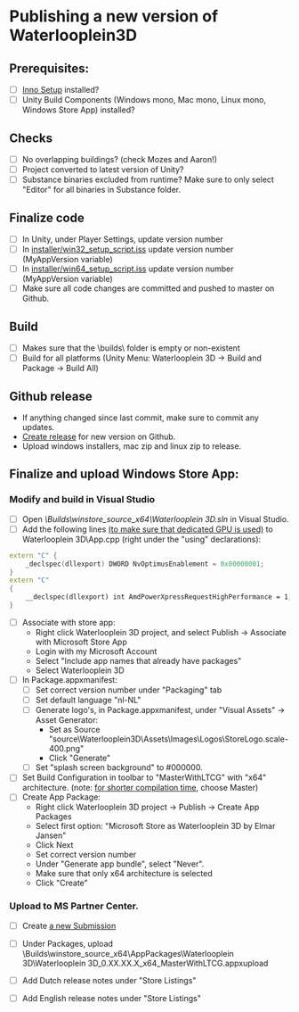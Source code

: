 # Publishing a new version of Waterlooplein3D

## Prerequisites:
 - [ ] [Inno Setup](https://jrsoftware.org/isdl.php) installed?
 - [ ] Unity Build Components (Windows mono, Mac mono, Linux mono, Windows Store App) installed?
## Checks
 - [ ] No overlapping buildings? (check Mozes and Aaron!)
 - [ ] Project converted to latest version of Unity?
 - [ ] Substance binaries excluded from runtime? Make sure to only select "Editor" for all binaries in Substance folder.

## Finalize code
 - [ ] In Unity, under Player Settings, update version number
 - [ ] In [installer/win32_setup_script.iss](./win32_setup_script.iss) update version number (MyAppVersion variable)
 - [ ] In [installer/win64_setup_script.iss](./win64_setup_script.iss) update version number (MyAppVersion variable)
 - [ ] Make sure all code changes are committed and pushed to master on Github.

## Build
 - [ ] Makes sure that the \builds\ folder is empty or non-existent
 - [ ] Build for all platforms (Unity Menu: Waterlooplein 3D -> Build and Package -> Build All)

## Github release
- If anything changed since last commit, make sure to commit any updates.
- [Create release](https://github.com/ElmarJ/Waterlooplein3D/releases) for new version on Github. 
- Upload windows installers, mac zip and linux zip to release.

## Finalize and upload Windows Store App:

### Modify and build in Visual Studio
- [ ] Open *\Builds\winstore_source_x64\Waterlooplein 3D.sln* in Visual Studio.
- [ ] Add the following lines [(to make sure that dedicated GPU is used)](https://forum.unity.com/threads/how-to-make-windows-build-to-use-dedicated-graphic-on-optimus-laptop.391194/) to Waterlooplein 3D\App.cpp (right under the "using" declarations):
```cpp
extern "C" {
    _declspec(dllexport) DWORD NvOptimusEnablement = 0x00000001;
}
extern "C"
{
    __declspec(dllexport) int AmdPowerXpressRequestHighPerformance = 1;
}
```
- [ ] Associate with store app:
  - Right click Waterlooplein 3D project, and select Publish -> Associate with Microsoft Store App
  - Login with my Microsoft Account
  - Select "Include app names that already have packages"
  - Select Waterlooplein 3D
- [ ] In Package.appxmanifest:
  - [ ] Set correct version number under "Packaging" tab
  - [ ] Set default language "nl-NL"
  - [ ] Generate logo's, in Package.appxmanifest, under "Visual Assets" -> Asset Generator:
    - Set as Source "source\Waterlooplein3D\Assets\Images\Logos\StoreLogo.scale-400.png"
    - Click "Generate"
  - [ ] Set "splash screen background" to #000000.
- [ ] Set Build Configuration in toolbar to "MasterWithLTCG" with "x64" architecture. (note: [for shorter compilation time](https://forum.unity.com/threads/masterwithltcg.600499/), choose Master)
- [ ] Create App Package:
  - Right click Waterlooplein 3D project -> Publish -> Create App Packages
  - Select first option: "Microsoft Store as Waterlooplein 3D by Elmar Jansen"
  - Click Next
  - Set correct version number
  - Under "Generate app bundle", select "Never".
  - Make sure that only x64 architecture is selected
  - Click "Create"

### Upload to MS Partner Center.
- [ ] Create [a new Submission](https://partner.microsoft.com/en-us/dashboard/products/9PFFX4W0P498)
- [ ] Under Packages, upload \Builds\winstore_source_x64\AppPackages\Waterlooplein 3D\Waterlooplein 3D_0.XX.XX.X_x64_MasterWithLTCG.appxupload
- [ ] Add Dutch release notes under "Store Listings"
- [ ] Add English release notes under "Store Listings"

